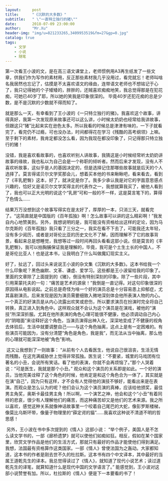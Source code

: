 ```yaml
---
layout:     post
title:      "《沉默的大多数》"
subtitle:   " \"一直特立独行的猪\""
date:       2018-07-09 23:00:00
author:     "Mr.Xu"
header-img: "img/u=821233265,3409953519&fm=27&gp=0.jpg"
catalog: true
tags:
    - 文学
    - 小说
    - 随笔
---
```


​	第一次看王小波的文，是在高三语文课堂上，老师惯例用A3再生纸发了一些文章，供我们作为写作的素材用，反正那些素材我几乎没用过，看完就忘！老师叫啥名我居然也忘记了，估摸是不太喜欢语文的缘由，连带语文老师也不想铭记于心了，我只记得她的个子矮矮的，胖胖的，还贼喜欢痴痴地笑，我总觉得那是在犯花痴，可她已40岁了耶，所以她的笑我是印象很深的。 毕竟40岁还犯花痴的总是少数，是不是沉默的少数就不得而知了。

​	就是那么一天，有幸看到了王小波的《一只特立独行的猪》。我喜欢这个故事，讲得真好，我第一次发现原来故事还可以这么讲，小时候太奶奶也经常给我讲故事，但跟这只“猪”比起来实在逊色太多。所以我看的时候总是津津有味的，一下子就看完了，看完仍不过瘾，可也没办法，时间都得花在学习《残酷的高考纲领》上嘛。至于剩下的素材，我肯定都没怎么看，因为我现在都没印象了，只记得那只特立独行的猪！ 

​	 没错，我是喜欢看故事的，也喜欢听别人讲故事，我猜这是小时候经常听太奶奶讲故事的缘故，我也私以为自己会是一个称职的倾听者。然而后来才发现，没有人不喜欢听故事，这似乎是人的基因决定的，但是选择记住那哪些故事就是后天的个人选择了。莫言得诺贝尔文学奖那会儿，想着买本他的书来瞅瞅吧，看来看去，看到了《丰乳肥臀》这本，好了，就决定是你了。我多少承认我是对它的字面意思感点兴趣的，恰好又是诺贝尔文学奖得主的代表作之一，我想就算我买了，被他人看到了，我也可以正大光明的说这个“乳房”可和一般的不一样，这是莫言笔下的，算得了色情么……

​	结果万万没想到这个故事写得实在是太好了，厚厚的一本，只消三天，就看完了。“这简直就是中国版的《百年孤独》啊！怎么故事可以讲的这么精彩啊！”我发自内心地赞美到。另外，我想说明的是，我可能没有资格给出这样的定论，因为马尔克斯的《百年孤独》我只看了三分之一，我实在看不下去了，可能我还太年轻，没有多少阅历，或者是对哥伦比亚的历史文化不了解，因而理解不了它的故事背景，看起来总是想睡觉，我想等过一段时间再回头看看这部小说。但是莫言的《丰乳肥臀》，我可以拍胸脯保证我是理解的，毕竟，我可是个土生土长的中国人，不是哥伦比亚人！也是这本书，让我明白了什么叫做魔幻现实主义。 

​	 好了，扯远了，回过头来说说王小波的杂文集《沉默的大多数》。这本书给我一个什么印象呢？黑色幽默、文革、谦虚、爱学习。这些都是王小波留给我的印象了。里面的文章除了上面提到的《猪》，倒没有特别深刻的印象。除了一些片段，其中引用莱蒙托夫的一句：“痛苦是艺术的源泉！”我倒是一直记得。对这句印象很深的原因得从电影说起。之前总是奇怪为啥一个好的演员总是十分容易患上抑郁症，尤其喜剧演员。后来发现是因为演员需要细致入微地深刻体会他所表演人物的内心。一个真正的好演员是从内心流露出欢笑或悲伤，所以要求演员在扮演时完全将自己转换，真正进入到角色中。这样观众就不会认为这个演员是在演戏，被他的“演技”所深深折服。尤其在他所表演的角色心理可能很不健康，他必须调动自己内心的“阴暗面”来诠释好这个角色，当演员演得出神入化，深深地变成了不健康的视角去体验后，生活中就要调整自己——与这个角色抽离，这点上是有一定困难的。有些演员可能因为，没有分清楚“角色是角色，我是我”，而无法从当中抽离，那么他的心理就可能深深地被“角色”影响。

​	  这又让我想到了一则故事： “从前有个人去看医生，他说自己很沮丧，生活无情而残酷，在这充满威胁世上觉得非常孤独。医生说：“不要紧，城里的马戏团有位著名的小丑，会说所有笑话。看了他的表演，你就不会再烦恼了。”那个人哭着说：“可是医生，我就是那个小丑。” 观众和这个演员的关系即是如此。一个好的演员，当他完美诠释了这个角色的时候，他肯定是和这个角色合为一体了，其实就是在演“自己”，因为只有这样，才不会有人觉得他的演技不够好，能看出来是在表演。而观众是怎么认为的呢？他们会认为这个演员演的真棒，应该给他颁奖，最佳男主角奖，奥斯卡最佳男主角！所以啊，一个演艺之神，他会和这个“小丑”有着同样的悲哀，很少有人理解他们的痛苦，而这种痛苦却又是他们的艺术来源。我之所以喜欢，感觉这种关系就像神话故事里一个咬着自己尾巴的大蛇，像彭罗斯楼梯，像莫比乌斯环带，像量子物理里的“薛定谔的猫”……我喜欢这种说不清道不明的哲思感！

​	  另外，王小波在书中多次提到的《情人》这部小说：  “举个例子，美国人是不怎么读文学书的，一部《廊桥遗梦》就可以使他们如痴如狂。相反，假如在某个国家里，欣赏文学作品是他们的生活方式，那就只有最好的作品才能使他们得到满足。我想，法国最有资格算作这类国家。一部《情人》曾使法国为之轰动。大家都知道，这本书的作者是刚去世不久的杜拉斯。这本书有四个中文译本，其中最好的当属王道乾先生的译本。我总觉得读过了《情人》，就知道了现代小说艺术；读过道乾先生的译笔，就算知道什么是现代中国的文学语言了。”  能感觉到，王小波对这部小说赞誉有加。所以，杜拉斯的《情人》便是下一本要看的书了！